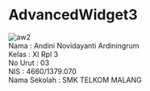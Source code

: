 # AdvancedWidget3
![aw2](https://cloud.githubusercontent.com/assets/22464643/22095820/a01517fa-ddcc-11e6-9fa7-afc7612f5f10.jpg) <br>
Nama : Andini Novidayanti Ardiningrum<br>
Kelas : XI Rpl 3<br>
No Urut : 03<br>
NIS : 4660/1379.070<br>
Nama Sekolah : SMK TELKOM MALANG <br> 
